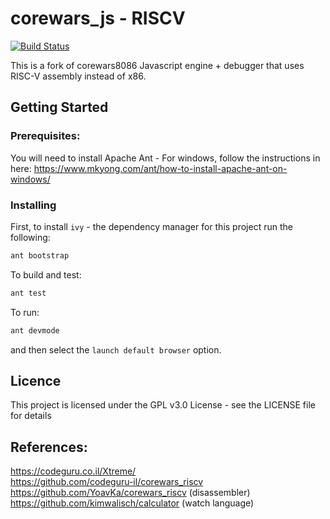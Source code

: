 corewars_js - RISCV
===========


[![Build Status](https://travis-ci.com/westerndigitalcorporation/corewars-risc-v.svg?branch=master)](https://travis-ci.com/westerndigitalcorporation/corewars-risc-v)

This is a fork of corewars8086 Javascript engine + debugger that uses RISC-V assembly instead of x86.

 Getting Started
--------
 ### Prerequisites:
You will need to install Apache Ant - For windows, follow the instructions in here: https://www.mkyong.com/ant/how-to-install-apache-ant-on-windows/
 ### Installing
 First, to install `ivy` - the dependency manager for this project run the following:
```sh
ant bootstrap
```
 To build and test:
```sh
ant test
```
 To run:
```sh
ant devmode
```
and then select the `launch default browser` option.

 ## Licence
This project is licensed under the GPL v3.0 License - see the LICENSE file for details

 References:  
---------- 
https://codeguru.co.il/Xtreme/  
https://github.com/codeguru-il/corewars_riscv  
https://github.com/YoavKa/corewars_riscv    (disassembler)   
https://github.com/kimwalisch/calculator  (watch language)   


